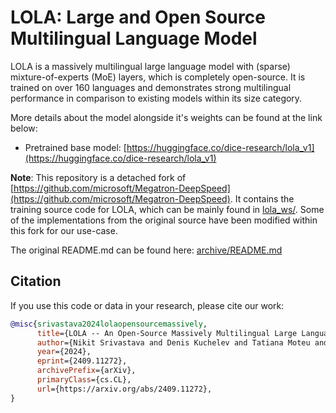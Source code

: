 # LOLA: Large and Open Source Multilingual Language Model

LOLA is a massively multilingual large language model with (sparse) mixture-of-experts (MoE) layers, which is completely open-source. It is trained on over 160 languages and demonstrates strong multilingual performance in comparison to existing models within its size category.

More details about the model alongside it's weights can be found at the link below:
- Pretrained base model: [https://huggingface.co/dice-research/lola_v1](https://huggingface.co/dice-research/lola_v1) <br>
<!-- - Instructions fine-tuned model: [https://huggingface.co/dice-research/lola_v1_alpaca_instructions](https://huggingface.co/dice-research/lola_v1_alpaca_instructions) -->

**Note**: This repository is a detached fork of [https://github.com/microsoft/Megatron-DeepSpeed](https://github.com/microsoft/Megatron-DeepSpeed). It contains the training source code for LOLA, which can be mainly found in [lola_ws/](./lola_ws). Some of the implementations from the original source have been modified within this fork for our use-case.

The original README.md can be found here: [archive/README.md](./archive/README.md)


## Citation
If you use this code or data in your research, please cite our work:
```bibtex
@misc{srivastava2024lolaopensourcemassively,
      title={LOLA -- An Open-Source Massively Multilingual Large Language Model}, 
      author={Nikit Srivastava and Denis Kuchelev and Tatiana Moteu and Kshitij Shetty and Michael Roeder and Diego Moussallem and Hamada Zahera and Axel-Cyrille Ngonga Ngomo},
      year={2024},
      eprint={2409.11272},
      archivePrefix={arXiv},
      primaryClass={cs.CL},
      url={https://arxiv.org/abs/2409.11272}, 
}
```
